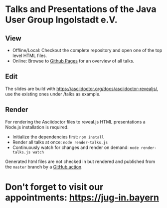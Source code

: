 # Talks and Presentations of the Java User Group Ingolstadt e.V.

## View
* Offline/Local: Checkout the complete repository and open one of the top level HTML files.
* Online: Browse to [Github Pages](https://jug-in.github.io/jug-in.talks/) for an overview of all talks.

## Edit
The slides are build with https://asciidoctor.org/docs/asciidoctor-revealjs/, use the existing ones under /talks as example.

## Render
For rendering the Asciidoctor files to reveal.js HTML presentations a Node.js installation is required.
* Initialize the dependencies first: `npm install`
* Render all talks at once: `node render-talks.js`
* Continuously watch for changes and render on demand: `node render-talks.js watch`

Generated html files are not checked in but rendered and published from the `master` branch by a [GitHub action](.github/workflows/render.yml).

# Don't forget to visit our appointments: https://jug-in.bayern